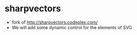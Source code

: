 # sharpvectors
* fork of http://sharpvectors.codeplex.com/
* We will add some dynamic control for the elements of SVG
